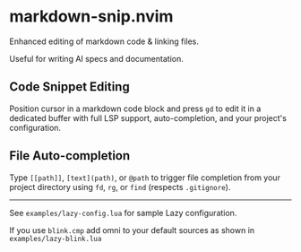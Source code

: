 # markdown-snip.nvim

Enhanced editing of markdown code & linking files.

Useful for writing AI specs and documentation.

## Code Snippet Editing

Position cursor in a markdown code block and press `gd` to edit it in a dedicated buffer with full LSP support, auto-completion, and your project's configuration.

## File Auto-completion

Type `[[path]]`, `[text](path)`, or `@path` to trigger file completion from your project directory using `fd`, `rg`, or `find` (respects `.gitignore`).

---

See `examples/lazy-config.lua` for sample Lazy configuration.

If you use `blink.cmp` add omni to your default sources as shown in `examples/lazy-blink.lua`

